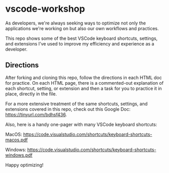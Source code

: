 # vscode-workshop

As developers, we're always seeking ways to optimize not only the applications we're working on but also our own workflows and practices. 

This repo shows some of the best VSCode keyboard shortcuts, settings, and extensions I've used to improve my efficiency and experience as a developer.


## Directions

After forking and cloning this repo, follow the directions in each HTML doc for practice. On each HTML page, there is a commented-out explanation of each shortcut, setting, or extension and then a task for you to practice it in place, directly in the file.

For a more extensive treatment of the same shortcuts, settings, and extensions covered in this repo, check out this Google Doc: https://tinyurl.com/bdhsf436.

Also, here is a handy one-pager with many VSCode keyboard shortcuts:

MacOS:
https://code.visualstudio.com/shortcuts/keyboard-shortcuts-macos.pdf

Windows:
https://code.visualstudio.com/shortcuts/keyboard-shortcuts-windows.pdf


Happy optimizing!
